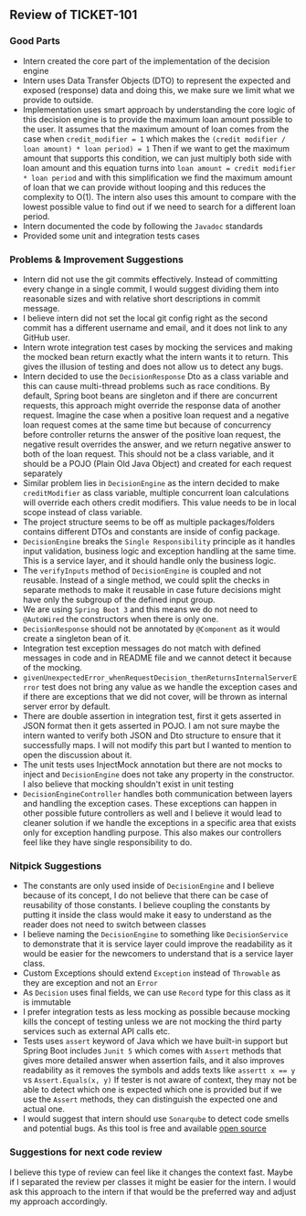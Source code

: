 ## Review of TICKET-101

### Good Parts

- Intern created the core part of the implementation of the decision engine
- Intern uses Data Transfer Objects (DTO) to represent the expected and exposed (response) data and doing this, we make sure we limit what we provide to outside.
- Implementation uses smart approach by understanding the core logic of this decision engine is to provide the maximum loan amount possible to the user.
It assumes that the maximum amount of loan comes from the case when `credit_modifier = 1` which makes the `(credit modifier / loan amount) * loan period) = 1`
Then if we want to get the maximum amount that supports this condition, we can just multiply both side with loan amount and this equation turns into
`loan amount = credit modifier * loan period` and with this simplification we find the maximum amount of loan that we can provide without looping and this reduces the complexity to O(1). 
The intern also uses this amount to compare with the lowest possible value to find out if we need to search for a different loan period.
- Intern documented the code by following the `Javadoc` standards
- Provided some unit and integration tests cases

### Problems & Improvement Suggestions

- Intern did not use the git commits effectively. Instead of committing every change in a single commit, I would suggest dividing them into reasonable sizes and with relative short descriptions in commit message.
- I believe intern did not set the local git config right as the second commit has a different username and email, and it does not link to any GitHub user.
- Intern wrote integration test cases by mocking the services and making the mocked bean return exactly what the intern wants it to return. This gives the illusion of testing and does not allow us to detect any bugs.
- Intern decided to use the `DecisionResponse` Dto as a class variable and this can cause multi-thread problems such as race conditions. By default, Spring boot beans are singleton and if there are concurrent requests, this approach might override the response data of another request.
Imagine the case when a positive loan request and a negative loan request comes at the same time but because of concurrency before controller returns the answer of the positive loan request, the negative result overrides the answer, and we return negative answer to both of the loan request.
This should not be a class variable, and it should be a POJO (Plain Old Java Object) and created for each request separately
- Similar problem lies in `DecisionEngine` as the intern decided to make `creditModifier` as class variable, multiple concurrent loan calculations will override each others credit modifiers.
This value needs to be in local scope instead of class variable.
- The project structure seems to be off as multiple packages/folders contains different DTOs and constants are inside of config package.
- `DecisionEngine` breaks the `Single Responsibility` principle as it handles input validation, business logic and exception handling at the same time. This is a service layer, and it should handle only the business logic.
- The `verifyInputs` method of `DecisionEngine` is coupled and not reusable. Instead of a single method, we could split the checks in separate methods to make it reusable in case future decisions might have only the subgroup of the defined input group.
- We are using `Spring Boot 3` and this means we do not need to `@AutoWired` the constructors when there is only one.
- `DecisionResponse` should not be annotated by `@Component` as it would create a singleton bean of it.
- Integration test exception messages do not match with defined messages in code and in README file and we cannot detect it because of the mocking.
- `givenUnexpectedError_whenRequestDecision_thenReturnsInternalServerError` test does not bring any value as we handle the exception cases and if there are exceptions that we did not cover, will be thrown as internal server error by default.
- There are double assertion in integration test, first it gets asserted in JSON format then it gets asserted in POJO. I am not sure maybe the intern wanted to verify both JSON and Dto structure to ensure that it successfully maps.
I will not modify this part but I wanted to mention to open the discussion about it.
- The unit tests uses InjectMock annotation but there are not mocks to inject and `DecisionEngine` does not take any property in the constructor. I also believe that mocking shouldn't exist in unit testing
- `DecisionEngineController` handles both communication between layers and handling the exception cases. These exceptions can happen in other possible future controllers as well 
and I believe it would lead to cleaner solution if we handle the exceptions in a specific area that exists only for exception handling purpose. This also makes our controllers feel like they have single responsibility to do.


### Nitpick Suggestions

- The constants are only used inside of `DecisionEngine` and I believe because of its concept, I do not believe that there can be case of reusability of those constants. 
I believe coupling the constants by putting it inside the class would make it easy to understand as the reader does not need to switch between classes
- I believe naming the `DecisionEngine` to something like `DecisionService` to demonstrate that it is service layer could improve the readability as it would be easier for the newcomers to understand that is a service layer class.
- Custom Exceptions should extend `Exception` instead of `Throwable` as they are exception and not an `Error`
- As `Decision` uses final fields, we can use `Record` type for this class as it is immutable
- I prefer integration tests as less mocking as possible because mocking kills the concept of testing unless we are not mocking the third party services such as external API calls etc.
- Tests uses `assert` keyword of Java which we have built-in support but Spring Boot includes `Junit 5` which comes with `Assert` methods that gives more detailed answer when assertion fails, and it also improves readability as it removes the symbols and adds texts like `assertt x == y` vs `Assert.Equals(x, y)`
If tester is not aware of context, they may not be able to detect which one is expected which one is provided but if we use the `Assert` methods, they can distinguish the expected one and actual one.
- I would suggest that intern should use `Sonarqube` to detect code smells and potential bugs. As this tool is free and available [open source](https://github.com/SonarSource/sonarqube)

### Suggestions for next code review

I believe this type of review can feel like it changes the context fast. Maybe if I separated the review per classes it might be easier for the intern. I would ask this approach to the intern if that would be the preferred way and adjust my approach accordingly.